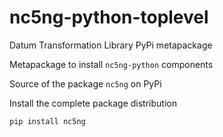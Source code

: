 # nc5ng-python-toplevel
Datum Transformation Library PyPi metapackage

Metapackage to install `nc5ng-python` components

Source of the package `nc5ng` on PyPi

Install the complete package distribution

`pip install nc5ng`

